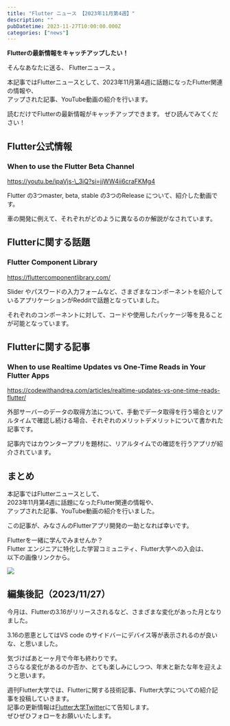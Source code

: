 ```yaml
---
title: "Flutter ニュース 【2023年11月第4週】"
description: ""
pubDatetime: 2023-11-27T10:00:00.000Z
categories: ["news"]
---
```


**Flutterの最新情報をキャッチアップしたい！**

そんなあなたに送る、 Flutterニュース 。

本記事ではFlutterニュースとして、2023年11月第4週に話題になったFlutter関連の情報や、  
アップされた記事、YouTube動画の紹介を行います。

読むだけでFlutterの最新情報がキャッチアップできます。 ぜひ読んでみてください！

## Flutter公式情報

### When to use the Flutter Beta Channel

https://youtu.be/ipaVjs-\_3iQ?si=jjWW4ii6craFKMg4

Flutter の3つmaster, beta, stable の3つのRelease について、紹介した動画です。

車の開発に例えて、それぞれがどのように異なるのか解説がなされています。

## Flutterに関する話題

### Flutter Component Library

https://fluttercomponentlibrary.com/

Slider やパスワードの入力フォームなど、さまざまなコンポーネントを紹介しているアプリケーションがRedditで話題となっていました。

それぞれのコンポーネントに対して、コードや使用したパッケージ等を見ることが可能となっています。

## Flutterに関する記事

### When to use Realtime Updates vs One-Time Reads in Your Flutter Apps

https://codewithandrea.com/articles/realtime-updates-vs-one-time-reads-flutter/

外部サーバーのデータの取得方法について、手動でデータ取得を行う場合とリアルタイムで確認し続ける場合、それぞれのメリットデメリットについて書かれた記事です。

記事内ではカウンターアプリを題材に、リアルタイムでの確認を行うアプリが紹介されています。

## まとめ

本記事ではFlutterニュースとして、  
2023年11月第4週に話題になったFlutter関連の情報や、  
アップされた記事、YouTube動画の紹介を行いました。

この記事が、みなさんのFlutterアプリ開発の一助となれば幸いです。

Flutterを一緒に学んでみませんか？  
Flutter エンジニアに特化した学習コミュニティ、Flutter大学への入会は、  
以下の画像リンクから。

[![](https://blog.flutteruniv.com/wp-content/uploads/2022/07/Flutter大学バナー.png)](//flutteruniv.com)

## 編集後記（2023/11/27）

今月は、Flutterの3.16がリリースされるなど、さまざまな変化があった月となりました。

3.16の恩恵としてはVS code のサイドバーにデバイス等が表示されるのが良いな、と思いました。

気づけばあと一ヶ月で今年も終わりです。  
さらなる変化があるのか否か、とても楽しみにしつつ、年末と新たな年を迎えようと思います。

週刊Flutter大学では、Flutterに関する技術記事、Flutter大学についての紹介記事を投稿していきます。  
記事の更新情報は[Flutter大学Twitter](https://twitter.com/FlutterUniv)にて告知します。  
ぜひぜひフォローをお願いいたします。